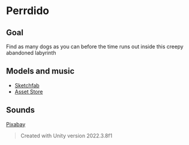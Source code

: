 # **Perrdido**

## Goal
Find as many dogs as you can before the time runs out inside this creepy abandoned labyrinth

## Models and music
- [Sketchfab](https://sketchfab.com)
- [Asset Store](https://assetstore.unity.com)
## Sounds 
[Pixabay](https://pixabay.com)
> Created with Unity version 2022.3.8f1
